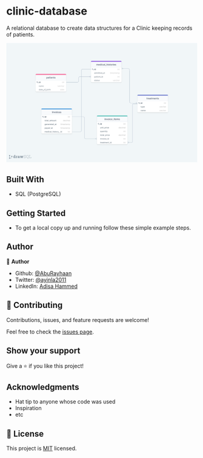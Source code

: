 # clinic-database

A relational database to create data structures for a Clinic keeping records of patients.

![image](clinic.png)

## Built With

- SQL (PostgreSQL)

## Getting Started

- To get a local copy up and running follow these simple example steps.

## Author

👤 **Author**

- Github: [@AbuRayhaan](https://github.com/AbuRayhaan)
- Twitter: [@ayinla2011](https://twitter.com/Ayinla2011)
- LinkedIn: [Adisa Hammed](https://www.linkedin.com/in/hammed-adisa/)

## 🤝 Contributing

Contributions, issues, and feature requests are welcome!

Feel free to check the [issues page](../../issues/).

## Show your support

Give a ⭐️ if you like this project!

## Acknowledgments

- Hat tip to anyone whose code was used
- Inspiration
- etc

## 📝 License

This project is [MIT](https://github.com/AbuRayhaan/clinic-database/blob/development/LICENSE) licensed.

